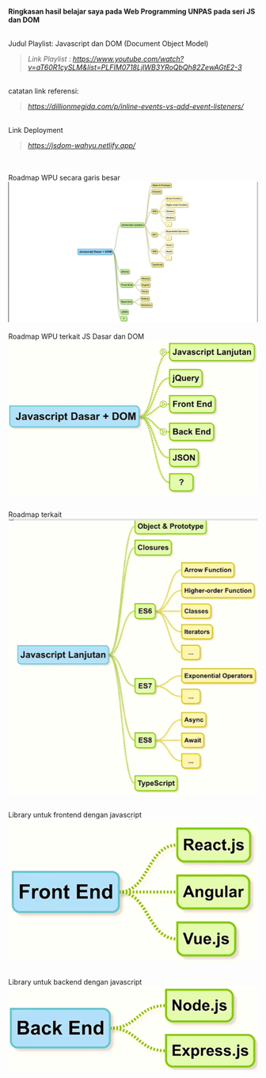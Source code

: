 <b>Ringkasan hasil belajar saya pada Web Programming UNPAS pada seri JS dan DOM</b><br /><br />

Judul Playlist: Javascript dan DOM (Document Object Model)

> <i>Link Playlist : https://www.youtube.com/watch?v=aT60R1cySLM&list=PLFIM0718LjIWB3YRoQbQh82ZewAGtE2-3</i>

<br />catatan link referensi:

> <i> https://dillionmegida.com/p/inline-events-vs-add-event-listeners/</i>

<br />Link Deployment

> <i>https://jsdom-wahyu.netlify.app/</i>

<br /><br />Roadmap WPU secara garis besar
![Bigroadmap.png](/roadmapWPU/bigroadmap.png)<br /><br />
Roadmap WPU terkait JS Dasar dan DOM
![roadmap1.png](/roadmapWPU/roadmap1.png)<br /><br />

Roadmap terkait
![roadmap2.png](/roadmapWPU/roadmap2.png)<br /><br />

Library untuk frontend dengan javascript
![roadmap3.png](/roadmapWPU/roadmap3.png)<br /><br />

Library untuk backend dengan javascript
![roadmap4.png](/roadmapWPU/roadmap4.png)
